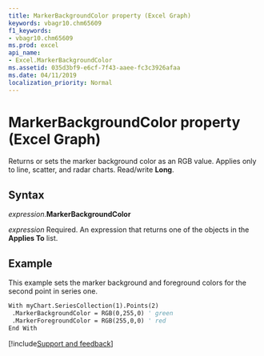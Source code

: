 ```yaml
---
title: MarkerBackgroundColor property (Excel Graph)
keywords: vbagr10.chm65609
f1_keywords:
- vbagr10.chm65609
ms.prod: excel
api_name:
- Excel.MarkerBackgroundColor
ms.assetid: 035d3bf9-e6cf-7f43-aaee-fc3c3926afaa
ms.date: 04/11/2019
localization_priority: Normal
---
```



# MarkerBackgroundColor property (Excel Graph)

Returns or sets the marker background color as an RGB value. Applies only to line, scatter, and radar charts. Read/write **Long**.

## Syntax

_expression_.**MarkerBackgroundColor**

_expression_ Required. An expression that returns one of the objects in the **Applies To** list.

## Example

This example sets the marker background and foreground colors for the second point in series one.

```vb
With myChart.SeriesCollection(1).Points(2) 
 .MarkerBackgroundColor = RGB(0,255,0) ' green 
 .MarkerForegroundColor = RGB(255,0,0) ' red 
End With
```

[!include[Support and feedback](~/includes/feedback-boilerplate.md)]